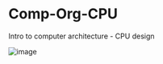 # Comp-Org-CPU
Intro to computer architecture - CPU design

![image](https://user-images.githubusercontent.com/82328705/224411784-ecb00696-2c38-4b1c-9322-639a5fd453b0.png)
